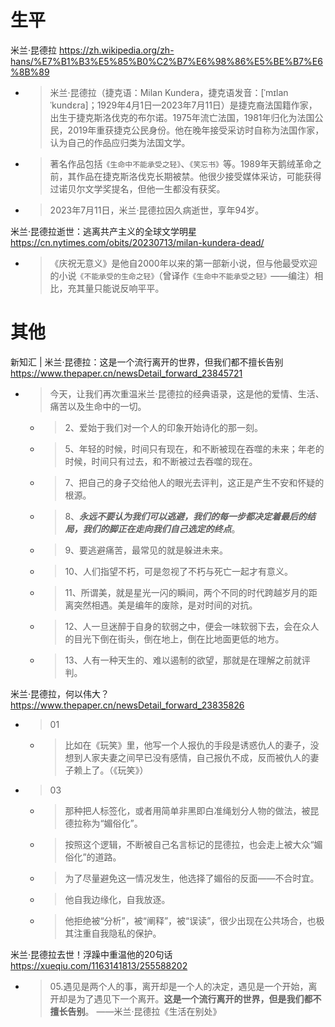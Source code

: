 
# 生平

米兰·昆德拉 https://zh.wikipedia.org/zh-hans/%E7%B1%B3%E5%85%B0%C2%B7%E6%98%86%E5%BE%B7%E6%8B%89
- > 米兰·昆德拉（捷克语：Milan Kundera，捷克语发音：[ˈmɪlan ˈkundɛra]；1929年4月1日—2023年7月11日）是捷克裔法国籍作家，出生于捷克斯洛伐克的布尔诺。1975年流亡法国，1981年归化为法国公民，2019年重获捷克公民身份。他在晚年接受采访时自称为法国作家，认为自己的作品应归类为法国文学。
- > 著名作品包括`《生命中不能承受之轻》`、`《笑忘书》`等。1989年天鹅绒革命之前，其作品在捷克斯洛伐克长期被禁。他很少接受媒体采访，可能获得过诺贝尔文学奖提名，但他一生都没有获奖。
- > 2023年7月11日，米兰·昆德拉因久病逝世，享年94岁。

米兰·昆德拉逝世：逃离共产主义的全球文学明星 https://cn.nytimes.com/obits/20230713/milan-kundera-dead/
- > 《庆祝无意义》是他自2000年以来的第一部新小说，但与他最受欢迎的小说`《不能承受的生命之轻》`（曾译作`《生命中不能承受之轻》`——编注）相比，充其量只能说反响平平。

# 其他

新知汇 | 米兰·昆德拉：这是一个流行离开的世界，但我们都不擅长告别 https://www.thepaper.cn/newsDetail_forward_23845721
- > 今天，让我们再次重温米兰·昆德拉的经典语录，这是他的爱情、生活、痛苦以及生命中的一切。
  * > 2、爱始于我们对一个人的印象开始诗化的那一刻。
  * > 5、年轻的时候，时间只有现在，和不断被现在吞噬的未来；年老的时候，时间只有过去，和不断被过去吞噬的现在。
  * > 7、把自己的身子交给他人的眼光去评判，这正是产生不安和怀疑的根源。
  * > 8、***永远不要认为我们可以逃避，我们的每一步都决定着最后的结局，我们的脚正在走向我们自己选定的终点***。
  * > 9、要逃避痛苦，最常见的就是躲进未来。
  * > 10、人们指望不朽，可是忽视了不朽与死亡一起才有意义。
  * > 11、所谓美，就是星光一闪的瞬间，两个不同的时代跨越岁月的距离突然相遇。美是编年的废除，是对时间的对抗。
  * > 12、人一旦迷醉于自身的软弱之中，便会一味软弱下去，会在众人的目光下倒在街头，倒在地上，倒在比地面更低的地方。
  * > 13、人有一种天生的、难以遏制的欲望，那就是在理解之前就评判。

米兰·昆德拉，何以伟大？ https://www.thepaper.cn/newsDetail_forward_23835826
- > 01
  * > 比如在《玩笑》里，他写一个人报仇的手段是诱惑仇人的妻子，没想到人家夫妻之间早已没有感情，自己报仇不成，反而被仇人的妻子赖上了。（《玩笑》）
- > 03
  * > 那种把人标签化，或者用简单非黑即白准绳划分人物的做法，被昆德拉称为“媚俗化”。
  * > 按照这个逻辑，不断被自己名言标记的昆德拉，也会走上被大众“媚俗化”的道路。
  * > 为了尽量避免这一情况发生，他选择了媚俗的反面——不合时宜。
  * > 他自我边缘化，自我放逐。
  * > 他拒绝被“分析”，被“阐释”，被“误读”，很少出现在公共场合，也极其注重自我隐私的保护。

米兰·昆德拉去世！浮躁中重温他的20句话 https://xueqiu.com/1163141813/255588202
- > 05.遇见是两个人的事，离开却是一个人的决定，遇见是一个开始，离开却是为了遇见下一个离开。**这是一个流行离开的世界，但是我们都不擅长告别**。 ——米兰·昆德拉《生活在别处》
